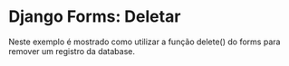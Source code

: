Django Forms: Deletar
===

Neste exemplo é mostrado como utilizar a função delete() do forms para remover um registro da database.